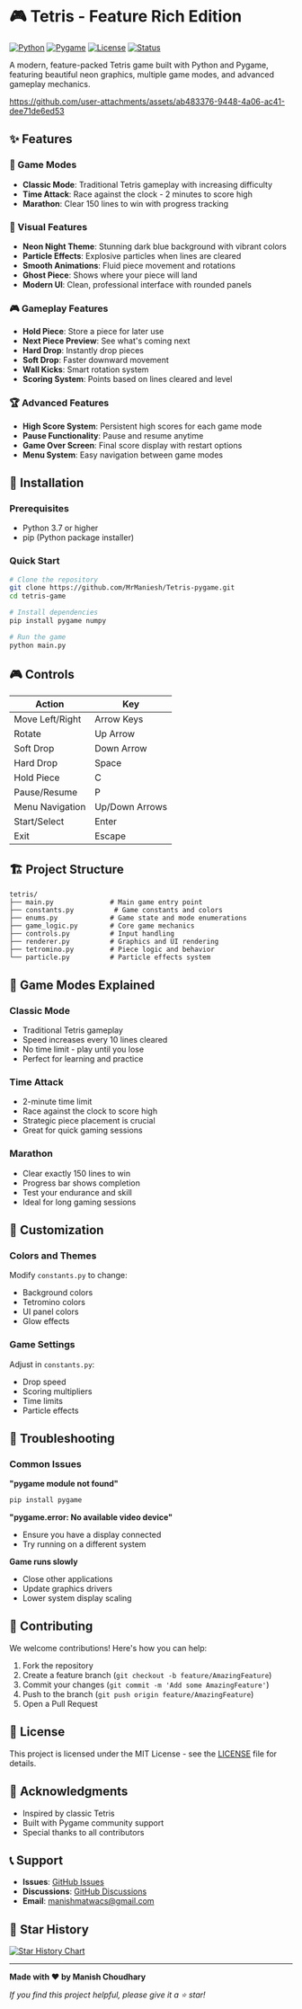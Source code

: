 # 🎮 Tetris - Feature Rich Edition

[![Python](https://img.shields.io/badge/Python-3.7+-blue.svg)](https://www.python.org/downloads/)
[![Pygame](https://img.shields.io/badge/Pygame-2.5.2-green.svg)](https://www.pygame.org/)
[![License](https://img.shields.io/badge/License-MIT-yellow.svg)](LICENSE)
[![Status](https://img.shields.io/badge/Status-Complete-brightgreen.svg)]()

A modern, feature-packed Tetris game built with Python and Pygame, featuring beautiful neon graphics, multiple game modes, and advanced gameplay mechanics.



https://github.com/user-attachments/assets/ab483376-9448-4a06-ac41-dee71de6ed53


## ✨ Features

### 🎯 Game Modes
- **Classic Mode**: Traditional Tetris gameplay with increasing difficulty
- **Time Attack**: Race against the clock - 2 minutes to score high
- **Marathon**: Clear 150 lines to win with progress tracking

### 🎨 Visual Features
- **Neon Night Theme**: Stunning dark blue background with vibrant colors
- **Particle Effects**: Explosive particles when lines are cleared
- **Smooth Animations**: Fluid piece movement and rotations
- **Ghost Piece**: Shows where your piece will land
- **Modern UI**: Clean, professional interface with rounded panels

### 🎮 Gameplay Features
- **Hold Piece**: Store a piece for later use
- **Next Piece Preview**: See what's coming next
- **Hard Drop**: Instantly drop pieces
- **Soft Drop**: Faster downward movement
- **Wall Kicks**: Smart rotation system
- **Scoring System**: Points based on lines cleared and level

### 🏆 Advanced Features
- **High Score System**: Persistent high scores for each game mode
- **Pause Functionality**: Pause and resume anytime
- **Game Over Screen**: Final score display with restart options
- **Menu System**: Easy navigation between game modes

## 🚀 Installation

### Prerequisites
- Python 3.7 or higher
- pip (Python package installer)

### Quick Start
```bash
# Clone the repository
git clone https://github.com/MrManiesh/Tetris-pygame.git
cd tetris-game

# Install dependencies
pip install pygame numpy

# Run the game
python main.py
```

## 🎮 Controls

| Action | Key |
|--------|-----|
| Move Left/Right | Arrow Keys |
| Rotate | Up Arrow |
| Soft Drop | Down Arrow |
| Hard Drop | Space |
| Hold Piece | C |
| Pause/Resume | P |
| Menu Navigation | Up/Down Arrows |
| Start/Select | Enter |
| Exit | Escape |

## 🏗️ Project Structure

```
tetris/
├── main.py              # Main game entry point
├── constants.py          # Game constants and colors
├── enums.py             # Game state and mode enumerations
├── game_logic.py        # Core game mechanics
├── controls.py          # Input handling
├── renderer.py          # Graphics and UI rendering
├── tetromino.py         # Piece logic and behavior
└── particle.py          # Particle effects system
```

## 🎯 Game Modes Explained

### Classic Mode
- Traditional Tetris gameplay
- Speed increases every 10 lines cleared
- No time limit - play until you lose
- Perfect for learning and practice

### Time Attack
- 2-minute time limit
- Race against the clock to score high
- Strategic piece placement is crucial
- Great for quick gaming sessions

### Marathon
- Clear exactly 150 lines to win
- Progress bar shows completion
- Test your endurance and skill
- Ideal for long gaming sessions

## 🎨 Customization

### Colors and Themes
Modify `constants.py` to change:
- Background colors
- Tetromino colors
- UI panel colors
- Glow effects

### Game Settings
Adjust in `constants.py`:
- Drop speed
- Scoring multipliers
- Time limits
- Particle effects

## 🐛 Troubleshooting

### Common Issues

**"pygame module not found"**
```bash
pip install pygame
```

**"pygame.error: No available video device"**
- Ensure you have a display connected
- Try running on a different system

**Game runs slowly**
- Close other applications
- Update graphics drivers
- Lower system display scaling

## 🤝 Contributing

We welcome contributions! Here's how you can help:

1. Fork the repository
2. Create a feature branch (`git checkout -b feature/AmazingFeature`)
3. Commit your changes (`git commit -m 'Add some AmazingFeature'`)
4. Push to the branch (`git push origin feature/AmazingFeature`)
5. Open a Pull Request

## 📝 License

This project is licensed under the MIT License - see the [LICENSE](LICENSE) file for details.

## 🙏 Acknowledgments

- Inspired by classic Tetris
- Built with Pygame community support
- Special thanks to all contributors

## 📞 Support

- **Issues**: [GitHub Issues](https://github.com/MrManiesh/Tetris-pygame/issues)
- **Discussions**: [GitHub Discussions](https://github.com/MrManiesh/Tetris-pygame/discussions)
- **Email**: manishmatwacs@gmail.com

## 🌟 Star History

[![Star History Chart](https://api.star-history.com/svg?repos=yourusername/tetris-game&type=Date)](https://star-history.com/#MrManiesh/Tetris-pygame&Date)

---

**Made with ❤️ by Manish Choudhary**

*If you find this project helpful, please give it a ⭐ star!*
